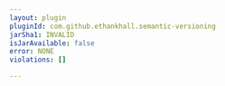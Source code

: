 ```yaml
---
layout: plugin
pluginId: com.github.ethankhall.semantic-versioning
jarSha1: INVALID
isJarAvailable: false
error: NONE
violations: []

---
```

